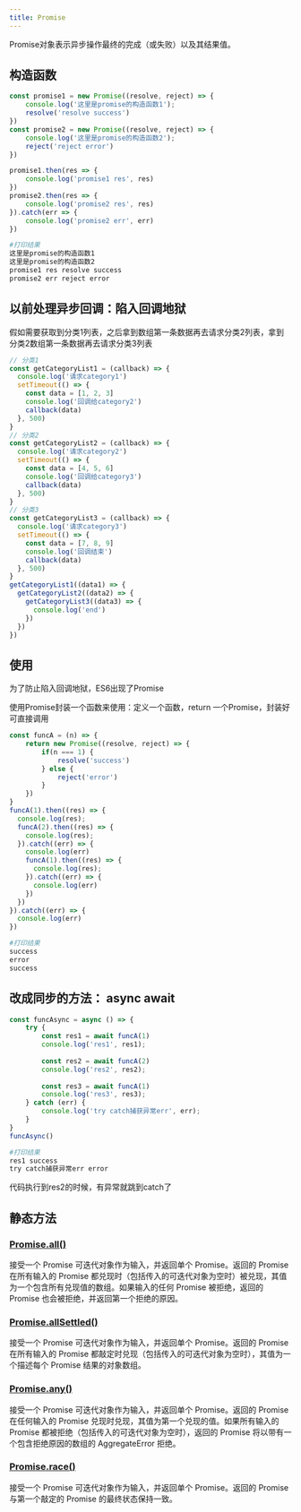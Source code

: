 ```yaml
---
title: Promise
---
```

Promise对象表示异步操作最终的完成（或失败）以及其结果值。

## 构造函数
```js
const promise1 = new Promise((resolve, reject) => {
    console.log('这里是promise的构造函数1');
    resolve('resolve success')
})
const promise2 = new Promise((resolve, reject) => {
    console.log('这里是promise的构造函数2');
    reject('reject error')
})

promise1.then(res => {
    console.log('promise1 res', res)
})
promise2.then(res => {
    console.log('promise2 res', res)
}).catch(err => {
    console.log('promise2 err', err)
})
```
```sh
#打印结果
这里是promise的构造函数1
这里是promise的构造函数2
promise1 res resolve success
promise2 err reject error
```

## 以前处理异步回调：陷入回调地狱
假如需要获取到分类1列表，之后拿到数组第一条数据再去请求分类2列表，拿到分类2数组第一条数据再去请求分类3列表

```js
// 分类1
const getCategoryList1 = (callback) => {
  console.log('请求category1')
  setTimeout(() => {
    const data = [1, 2, 3]
    console.log('回调给category2')
    callback(data)
  }, 500)
}
// 分类2
const getCategoryList2 = (callback) => {
  console.log('请求category2')
  setTimeout(() => {
    const data = [4, 5, 6]
    console.log('回调给category3')
    callback(data)
  }, 500)
}
// 分类3
const getCategoryList3 = (callback) => {
  console.log('请求category3')
  setTimeout(() => {
    const data = [7, 8, 9]
    console.log('回调结束')
    callback(data)
  }, 500)
}
getCategoryList1((data1) => {
  getCategoryList2((data2) => {
    getCategoryList3((data3) => {
      console.log('end')
    })
  })
})
```

## 使用
为了防止陷入回调地狱，ES6出现了Promise

使用Promise封装一个函数来使用：定义一个函数，return 一个Promise，封装好可直接调用

```js
const funcA = (n) => {
    return new Promise((resolve, reject) => {
        if(n === 1) {
            resolve('success')
        } else {
            reject('error')
        }
    })
}
funcA(1).then((res) => {
  console.log(res);
  funcA(2).then((res) => {
    console.log(res);
  }).catch((err) => {
    console.log(err)
    funcA(1).then((res) => {
      console.log(res);
    }).catch((err) => {
      console.log(err)
    })
  })
}).catch((err) => {
  console.log(err)
})
```
```sh
#打印结果
success
error
success
```

## 改成同步的方法： async await
```js
const funcAsync = async () => {
    try {
        const res1 = await funcA(1)
        console.log('res1', res1);
    
        const res2 = await funcA(2)
        console.log('res2', res2);
    
        const res3 = await funcA(1)
        console.log('res3', res3);
    } catch (err) {
        console.log('try catch捕获异常err', err);
    }
}
funcAsync()
```
```sh
#打印结果
res1 success
try catch捕获异常err error
```
代码执行到res2的时候，有异常就跳到catch了

## 静态方法
### [Promise.all()](https://developer.mozilla.org/zh-CN/docs/Web/JavaScript/Reference/Global_Objects/Promise/all)
接受一个 Promise 可迭代对象作为输入，并返回单个 Promise。返回的 Promise 在所有输入的 Promise 都兑现时（包括传入的可迭代对象为空时）被兑现，其值为一个包含所有兑现值的数组。如果输入的任何 Promise 被拒绝，返回的 Promise 也会被拒绝，并返回第一个拒绝的原因。
### [Promise.allSettled()](https://developer.mozilla.org/zh-CN/docs/Web/JavaScript/Reference/Global_Objects/Promise/allSettled)
接受一个 Promise 可迭代对象作为输入，并返回单个 Promise。返回的 Promise 在所有输入的 Promise 都敲定时兑现（包括传入的可迭代对象为空时），其值为一个描述每个 Promise 结果的对象数组。
### [Promise.any()](https://developer.mozilla.org/zh-CN/docs/Web/JavaScript/Reference/Global_Objects/Promise/any)
接受一个 Promise 可迭代对象作为输入，并返回单个 Promise。返回的 Promise 在任何输入的 Promise 兑现时兑现，其值为第一个兑现的值。如果所有输入的 Promise 都被拒绝（包括传入的可迭代对象为空时），返回的 Promise 将以带有一个包含拒绝原因的数组的 AggregateError 拒绝。
### [Promise.race()](https://developer.mozilla.org/zh-CN/docs/Web/JavaScript/Reference/Global_Objects/Promise/race)
接受一个 Promise 可迭代对象作为输入，并返回单个 Promise。返回的 Promise 与第一个敲定的 Promise 的最终状态保持一致。



